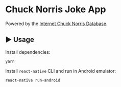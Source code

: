 # Chuck Norris Joke App

Powered by the [Internet Chuck Norris Database](http://www.icndb.com/api/).

## :arrow_forward: Usage

Install dependencies:

```
yarn
```

Install `react-native` CLI and run in Android emulator:

```sh
react-native run-android
```
